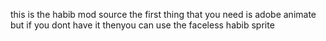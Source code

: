 this is the habib mod source
the first thing that you need is adobe animate but if you dont have it thenyou can use the faceless habib sprite
